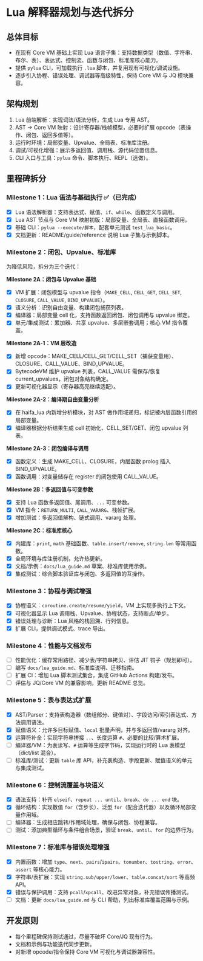 
# Lua 解释器规划与迭代拆分

## 总体目标
- 在现有 Core VM 基础上实现 Lua 语言子集：支持数据类型（数值、字符串、布尔、表）、表达式、控制流、函数与闭包、标准库核心能力。
- 提供 `pylua` CLI，可加载执行 `.lua` 脚本，并复用现有可视化/调试设施。
- 逐步引入协程、错误处理、调试器等高级特性，保持 Core VM 与 JQ 模块兼容。

## 架构规划
1. Lua 前端解析：实现词法/语法分析，生成 Lua 专用 AST。
2. AST → Core VM 映射：设计寄存器/栈帧模型，必要时扩展 opcode（表操作、闭包、返回多值等）。
3. 运行时环境：局部变量、Upvalue、全局表、标准库注册。
4. 调试/可视化增强：展示多返回值、调用栈、源代码位置信息。
5. CLI 入口与工具：`pylua` 命令、脚本执行、REPL（选做）。

## 里程碑拆分

### Milestone 1：Lua 语法与基础执行 ✅（已完成）
- [x] Lua 语法解析器：支持表达式、赋值、`if`、`while`、函数定义与调用。
- [x] Lua AST 节点与 Core VM 映射初版：局部变量、全局表、直接函数调用。
- [x] 基础 CLI：`pylua --execute/脚本`，配套单元测试 `test_lua_basic`。
- [x] 文档更新：README/guide/reference 说明 Lua 子集与示例脚本。

### Milestone 2：闭包、Upvalue、标准库

为降低风险，拆分为三个迭代：

**Milestone 2A：闭包与 Upvalue 基础**
- [x] VM 扩展：闭包模型与 upvalue 指令（`MAKE_CELL`, `CELL_GET`, `CELL_SET`, `CLOSURE`, `CALL_VALUE`, `BIND_UPVALUE`）。
- [x] 语义分析：识别自由变量、构建闭包捕获列表。
- [x] 编译器：局部变量 cell 化，支持函数返回闭包、闭包调用与 upvalue 绑定。
- [x] 单元/集成测试：累加器、共享 upvalue、多层嵌套调用；核心 VM 指令覆盖。

**Milestone 2A-1：VM 层改造**
- [x] 新增 opcode：MAKE_CELL/CELL_GET/CELL_SET（捕获变量用）、CLOSURE、CALL_VALUE、BIND_UPVALUE。
- [x] BytecodeVM 维护 upvalue 列表，CALL_VALUE 需保存/恢复 current_upvalues，闭包对象结构确定。
- [x] 更新可视化器显示（寄存器高亮继续适配）。

**Milestone 2A-2：编译期自由变量分析**
- [x] 在 haifa_lua 内新增分析模块，对 AST 做作用域递归，标记被内层函数引用的局部变量。
- [x] 编译器根据分析结果生成 cell 初始化、CELL_SET/GET、闭包 upvalue 列表。

**Milestone 2A-3：闭包编译与调用** 
- [x] 函数定义：生成 MAKE_CELL、CLOSURE，内层函数 prolog 插入 BIND_UPVALUE。
- [x] 函数调用：对变量储存在 register 的闭包使用 CALL_VALUE。

**Milestone 2B：多返回值与可变参数**
- [x] 支持 Lua 函数多返回值、尾调用、`...` 可变参数。
- [x] VM 指令：`RETURN_MULTI`, `CALL_VARARG`、栈帧扩展。
- [x] 增加测试：多返回值解构、链式调用、vararg 处理。

**Milestone 2C：标准库核心**
- [x] 内建库：`print`, `math` 基础函数、`table.insert/remove`, `string.len` 等常用函数。
- [x] 全局环境与库注册机制，允许热更新。
- [x] 文档/示例：`docs/lua_guide.md` 草案、标准库使用示例。
- [x] 集成测试：综合脚本验证库与闭包、多返回值的互操作。

### Milestone 3：协程与调试增强
- [x] 协程语义：`coroutine.create/resume/yield`，VM 上实现多执行上下文。
- [x] 可视化器显示 Lua 调用栈、Upvalue、协程状态，支持断点/单步。
- [x] 错误处理与诊断：Lua 风格的栈回溯、行列信息。
- [x] 扩展 CLI，提供调试模式、trace 导出。

### Milestone 4：性能与文档发布
- [ ] 性能优化：缓存常用路径、减少表/字符串拷贝、评估 JIT 钩子（规划即可）。
- [ ] 编写 `docs/lua_guide.md`、标准库说明、迁移指南。
- [ ] 扩展 CI：增加 Lua 脚本测试集合，集成 GitHub Actions 构建/发布。
- [ ] 评估与 JQ/Core VM 的兼容影响，更新 README 总览。

### Milestone 5：表与表达式扩展
- [x] AST/Parser：支持表构造器（数组部分、键值对）、字段访问/索引表达式、方法调用语法。
- [X] 赋值语义：允许多目标赋值、`local` 批量声明，并与多返回值/vararg 对齐。
- [x] 运算符补全：实现字符串拼接 `..`、长度运算 `#`、必要的比较/算术扩展。
- [ ] 编译器/VM：为表读写、`#` 运算等生成字节码，实现运行时的 Lua 表模型（dict/list 混合）。
- [ ] 标准库/测试：更新 `table` 库 API，补充表构造、字段更新、赋值语义的单元与集成测试。

### Milestone 6：控制流覆盖与块语义
- [x] 语法支持：补齐 `elseif`、`repeat ... until`、`break`、`do ... end` 块。
- [x] 循环结构：实现数值 `for`（含步长）、泛型 `for`（配合迭代器）以及循环局部变量作用域。
- [ ] 编译器：生成相应跳转/作用域处理，确保与闭包、协程兼容。
- [ ] 测试：添加典型循环与条件组合场景，验证 `break`、`until`、`for` 的边界行为。

### Milestone 7：标准库与错误处理增强
- [x] 内置函数：增加 `type`、`next`、`pairs`/`ipairs`、`tonumber`、`tostring`、`error`、`assert` 等核心能力。
- [x] 字符串/表扩展：实现 `string.sub/upper/lower`、`table.concat/sort` 等高频 API。
- [x] 错误与保护调用：支持 `pcall`/`xpcall`、改进异常对象，补充错误传播测试。
- [ ] 文档：更新 `docs/lua_guide.md` 与 CLI 帮助，列出标准库覆盖范围与示例。

## 开发原则
- 每个里程碑保持测试通过，尽量不破坏 Core/JQ 现有行为。
- 文档和示例与功能迭代同步更新。
- 对新增 opcode/指令保持 Core VM 可视化与调试器兼容性。
